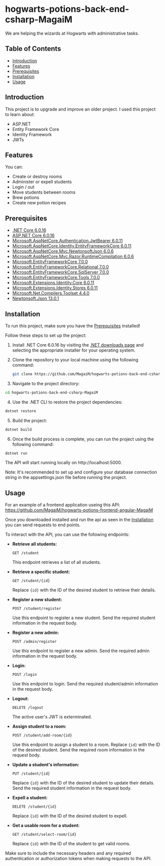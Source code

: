 # hogwarts-potions-back-end-csharp-MagaiM

We are helping the wizards at Hogwarts with administrative tasks.

## Table of Contents

- [Introduction](#introduction)
- [Features](#features)
- [Prerequisites](#prerequisites)
- [Installation](#installation)
- [Usage](#usage)

## Introduction

This project is to upgrade and improve an older project. 
I used this project to learn about:
- ASP.NET
- Entity Framework Core
- Identity Framework
- JWTs

## Features

You can: 
- Create or destroy rooms
- Administer or expell students
- Login / out
- Move students between rooms 
- Brew potions
- Create new potion recipes

## Prerequisites

- [.NET Core 6.0.16](https://dotnet.microsoft.com/download/dotnet/6.0)
- [ASP.NET Core 6.0.16](https://dotnet.microsoft.com/download/dotnet/6.0)
- [Microsoft.AspNetCore.Authentication.JwtBearer 6.0.11](https://www.nuget.org/packages/Microsoft.AspNetCore.Authentication.JwtBearer)
- [Microsoft.AspNetCore.Identity.EntityFrameworkCore 6.0.11](https://www.nuget.org/packages/Microsoft.AspNetCore.Identity.EntityFrameworkCore)
- [Microsoft.AspNetCore.Mvc.NewtonsoftJson 6.0.6](https://www.nuget.org/packages/Microsoft.AspNetCore.Mvc.NewtonsoftJson)
- [Microsoft.AspNetCore.Mvc.Razor.RuntimeCompilation 6.0.6](https://www.nuget.org/packages/Microsoft.AspNetCore.Mvc.Razor.RuntimeCompilation)
- [Microsoft.EntityFrameworkCore 7.0.0](https://www.nuget.org/packages/Microsoft.EntityFrameworkCore)
- [Microsoft.EntityFrameworkCore.Relational 7.0.0](https://www.nuget.org/packages/Microsoft.EntityFrameworkCore.Relational)
- [Microsoft.EntityFrameworkCore.SqlServer 7.0.0](https://www.nuget.org/packages/Microsoft.EntityFrameworkCore.SqlServer)
- [Microsoft.EntityFrameworkCore.Tools 7.0.0](https://www.nuget.org/packages/Microsoft.EntityFrameworkCore.Tools)
- [Microsoft.Extensions.Identity.Core 6.0.11](https://www.nuget.org/packages/Microsoft.Extensions.Identity.Core)
- [Microsoft.Extensions.Identity.Stores 6.0.11](https://www.nuget.org/packages/Microsoft.Extensions.Identity.Stores)
- [Microsoft.Net.Compilers.Toolset 4.4.0](https://www.nuget.org/packages/Microsoft.Net.Compilers.Toolset)
- [Newtonsoft.Json 13.0.1](https://www.nuget.org/packages/Newtonsoft.Json)

## Installation

To run this project, make sure you have the [Prerequisites](#prerequisites) installed!

Follow these steps to set up the project:

1. Install .NET Core 6.0.16 by visiting the [.NET downloads page](https://dotnet.microsoft.com/download/dotnet/6.0) and selecting the appropriate installer for your operating system.

2. Clone the repository to your local machine using the following command:

   ```bash
   git clone https://github.com/MagaiM/hogwarts-potions-back-end-csharp-MagaiM.git
   ```
   
 3. Navigate to the project directory:
   ```bash
   cd hogwarts-potions-back-end-csharp-MagaiM
   ```
   
 4. Use the .NET CLI to restore the project dependencies:
  ```bash
  dotnet restore
  ```
  
 5. Build the project:
  ```bash
  dotnet build
  ```
  
 6. Once the build process is complete, you can run the project using the following command:
  ```bash
  dotnet run
  ```
  The API will start running locally on http://localhost:5000.
  
  Note: It's recommended to set up and configure your database connection string in the appsettings.json file before running the project.

## Usage

For an example of a frontend application useing this API: https://github.com/MagaiM/hogwarts-potions-frontend-angular-MagaiM

Once you downloaded installed and run the api as seen in the [Installation](#installation) you can send requests to end points.

To interact with the API, you can use the following endpoints:

- **Retrieve all students:**
  ```
  GET /student
  ```
  This endpoint retrieves a list of all students.

- **Retrieve a specific student:**
  ```
  GET /student/{id}
  ```
  Replace `{id}` with the ID of the desired student to retrieve their details.
  
- **Register a new student:**
  ```
  POST /student/register
  ```
  Use this endpoint to register a new student. Send the required student information in the request body.
  
- **Register a new admin:**
  ```
  POST /admin/register
  ```
   Use this endpoint to register a new admin. Send the required admin information in the request body.
   
- **Login:**
  ```
  POST /login
  ```
  Use this endpoint to login. Send the required student/admin information in the request body.
  
- **Logout:**
  ```
  DELETE /logout
  ```
  The active user's JWT is exterminated.
   
- **Assign student to a room:**
  ```
  POST /student/add-room/{id}
  ```
  Use this endpoint to assign a student to a room. Replace `{id}` with the ID of the desired student. Send the required room information in the request body.
  
- **Update a student's information:**
  ```
  PUT /student/{id}
  ```
  Replace `{id}` with the ID of the desired student to update their details. Send the required student information in the request body.
  
- **Expell a student:**
  ```
  DELETE /student/{id}
  ```
  Replace `{id}` with the ID of the desired student to expell.
  
- **Get a usable room for a student:**
  ```
  GET /student/select-room/{id}
  ```
  Replace `{id}` with the ID of the student to get valid rooms.
  
Make sure to include the necessary headers and any required authentication or authorization tokens when making requests to the API.
